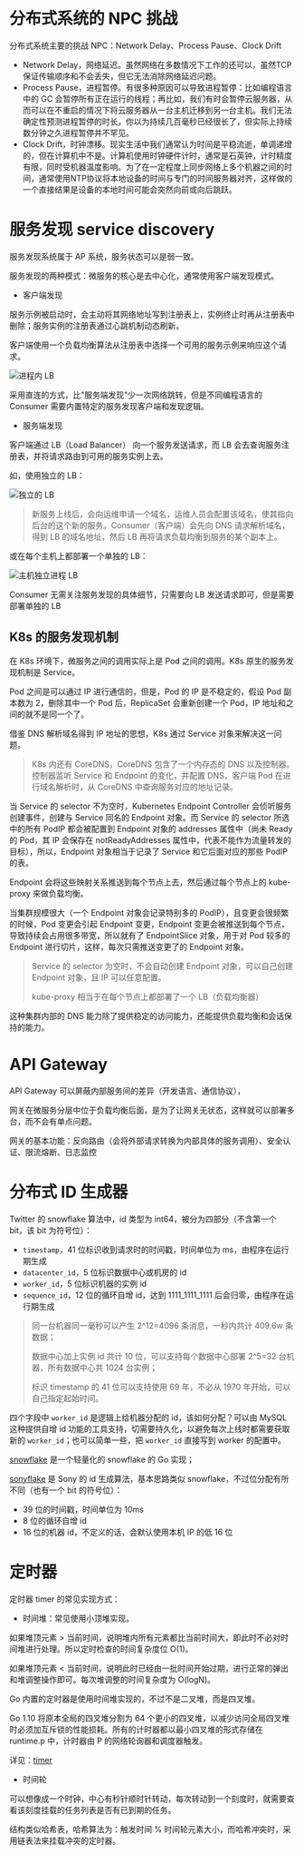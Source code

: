 
# 分布式系统的 NPC 挑战

分布式系统主要的挑战 NPC：Network Delay、Process Pause、Clock Drift

- Network Delay，网络延迟。虽然网络在多数情况下工作的还可以，虽然TCP保证传输顺序和不会丢失，但它无法消除网络延迟问题。
- Process Pause，进程暂停。有很多种原因可以导致进程暂停：比如编程语言中的 GC 会暂停所有正在运行的线程；再比如，我们有时会暂停云服务器，从而可以在不重启的情况下将云服务器从一台主机迁移到另一台主机。我们无法确定性预测进程暂停的时长，你以为持续几百毫秒已经很长了，但实际上持续数分钟之久进程暂停并不罕见。
- Clock Drift，时钟漂移。现实生活中我们通常认为时间是平稳流逝，单调递增的，但在计算机中不是。计算机使用时钟硬件计时，通常是石英钟，计时精度有限，同时受机器温度影响。为了在一定程度上同步网络上多个机器之间的时间，通常使用NTP协议将本地设备的时间与专门的时间服务器对齐，这样做的一个直接结果是设备的本地时间可能会突然向前或向后跳跃。

# 服务发现 service discovery

服务发现系统属于 AP 系统，服务状态可以是弱一致。

服务发现的两种模式：微服务的核心是去中心化，通常使用客户端发现模式。

- 客户端发现

服务示例被启动时，会主动将其网络地址写到注册表上，实例终止时再从注册表中删除；服务实例的注册表通过心跳机制动态刷新。

客户端使用一个负载均衡算法从注册表中选择一个可用的服务示例来响应这个请求。

![进程内 LB](../images/serviceDiscovery2.png)

采用直连的方式，比"服务端发现"少一次网络跳转，但是不同编程语言的 Consumer 需要内置特定的服务发现客户端和发现逻辑。

- 服务端发现

客户端通过 LB（Load Balancer） 向一个服务发送请求，而 LB 会去查询服务注册表，并将请求路由到可用的服务实例上去。

如，使用独立的 LB：

![独立的 LB](../images/serviceDiscovery1.png)

> 新服务上线后，会向运维申请一个域名，运维人员会配置该域名，使其指向后台的这个新的服务。Consumer（客户端）会先向 DNS 请求解析域名，得到 LB 的域名地址，然后 LB 再将请求负载均衡到服务的某个副本上。

或在每个主机上都部署一个单独的 LB：

![主机独立进程 LB](../images/serviceDiscovery3.png)

Consumer 无需关注服务发现的具体细节，只需要向 LB 发送请求即可，但是需要部署单独的 LB

## K8s 的服务发现机制

在 K8s 环境下，微服务之间的调用实际上是 Pod 之间的调用。K8s 原生的服务发现机制是 Service。

Pod 之间是可以通过 IP 进行通信的，但是，Pod 的 IP 是不稳定的，假设 Pod 副本数为 2，删除其中一个 Pod 后，ReplicaSet 会重新创建一个 Pod，IP 地址和之间的就不是同一个了。

借鉴 DNS 解析域名得到 IP 地址的思想，K8s 通过 Service 对象来解决这一问题。

> K8s 内还有 CoreDNS，CoreDNS 包含了一个内存态的 DNS 以及控制器。控制器监听 Service 和 Endpoint 的变化，并配置 DNS，客户端 Pod 在进行域名解析时，从 CoreDNS 中查询服务对应的地址记录。

当 Service 的 selector 不为空时，Kubernetes Endpoint Controller 会侦听服务创建事件，创建与 Service 同名的 Endpoint 对象。而 Service 的 selector 所选中的所有 PodIP 都会被配置到 Endpoint 对象的 addresses 属性中（尚未 Ready 的 Pod，其 IP 会保存在 notReadyAddresses 属性中，代表不能作为流量转发的目标），所以，Endpoint 对象相当于记录了 Service 和它后面对应的那些 PodIP 的表。

Endpoint 会将这些映射关系推送到每个节点上去，然后通过每个节点上的 kube-proxy 来做负载均衡。

当集群规模很大（一个 Endpoint 对象会记录特别多的 PodIP），且变更会很频繁的时候，Pod 变更会引起 Endpoint 变更，Endpoint 变更会被推送到每个节点，导致持续会占用很多带宽，所以就有了 EndpointSlice 对象，用于对 Pod 较多的 Endpoint 进行切片，这样，每次只需推送变更了的 Endpoint 对象。

> Service 的 selector 为空时，不会自动创建 Endpoint 对象，可以自己创建 Endpoint 对象，且 IP 可以任意配置。
> 
> kube-proxy 相当于在每个节点上都部署了一个 LB（负载均衡器）

这种集群内部的 DNS 能力除了提供稳定的访问能力，还能提供负载均衡和会话保持的能力。

# API Gateway

API Gateway 可以屏蔽内部服务间的差异（开发语言、通信协议），

网关在微服务分层中位于负载均衡后面，是为了让网关无状态，这样就可以部署多台，而不会有单点问题。

网关的基本功能：反向路由（会将外部请求转换为内部具体的服务调用）、安全认证、限流熔断、日志监控

# 分布式 ID 生成器

Twitter 的 snowflake 算法中，id 类型为 int64，被分为四部分（不含第一个 bit，该 bit 为符号位）：

- `timestamp`，41 位标识收到请求时的时间戳，时间单位为 ms，由程序在运行期生成
- `datacenter_id`，5 位标识数据中心或机房的 id
- `worker_id`，5 位标识机器的实例 id
- `sequence_id`，12 位的循环自增 id，达到 1111_1111_1111 后会归零，由程序在运行期生成

> 同一台机器同一毫秒可以产生 2^12=4096 条消息，一秒内共计 409.6w 条数据；
> 
> 数据中心加上实例 id 共计 10 位，可以支持每个数据中心部署 2^5=32 台机器，所有数据中心共 1024 台实例；
> 
> 标识 timestamp 的 41 位可以支持使用 69 年，不必从 1970 年开始，可以自己指定起始时间。

四个字段中 `worker_id` 是逻辑上给机器分配的 id，该如何分配？可以由 MySQL 这种提供自增 id 功能的工具支持，切需要持久化，以避免每次上线时都需要获取新的 `worker_id`；也可以简单一些，把 `worker_id` 直接写到 worker 的配置中。

[snowflake](https://github.com/bwmarrin/snowflake) 是一个轻量化的 snowflake 的 Go 实现；

[sonyflake](https://github.com/sony/sonyflake) 是 Sony 的 id 生成算法，基本思路类似 snowflake，不过位分配有所不同（也有一个 bit 的符号位）：

- 39 位的时间戳，时间单位为 10ms
- 8 位的循环自增 id
- 16 位的机器 id，不定义的话，会默认使用本机 IP 的低 16 位

# 定时器

定时器 timer 的常见实现方式：

- 时间堆：常见使用小顶堆实现。

如果堆顶元素 > 当前时间，说明堆内所有元素都比当前时间大，即此时不必对时间堆进行处理。所以定时检查的时间复杂度位 O(1)。

如果堆顶元素 < 当前时间，说明此时已经由一批时间开始过期，进行正常的弹出和堆调整操作即可。每次堆调整的时间复杂度为 O(logN)。

Go 内置的定时器是使用时间堆实现的，不过不是二叉堆，而是四叉堆。

Go 1.10 将原本全局的四叉堆分割为 64 个更小的四叉堆，以减少访问全局四叉堆时必须加互斥锁的性能损耗。所有的计时器都以最小四叉堆的形式存储在 runtime.p 中，计时器由 P 的网络轮询器和调度器触发。

详见：[timer](https://draveness.me/golang/docs/part3-runtime/ch06-concurrency/golang-timer/#63-计时器)

- 时间轮

可以想像成一个时钟，中心有秒针顺时针转动，每次转动到一个刻度时，就需要查看该刻度挂载的任务列表是否有已到期的任务。

结构类似哈希表，哈希算法为：触发时间 % 时间轮元素大小，而哈希冲突时，采用链表法来挂载冲突的定时器。

